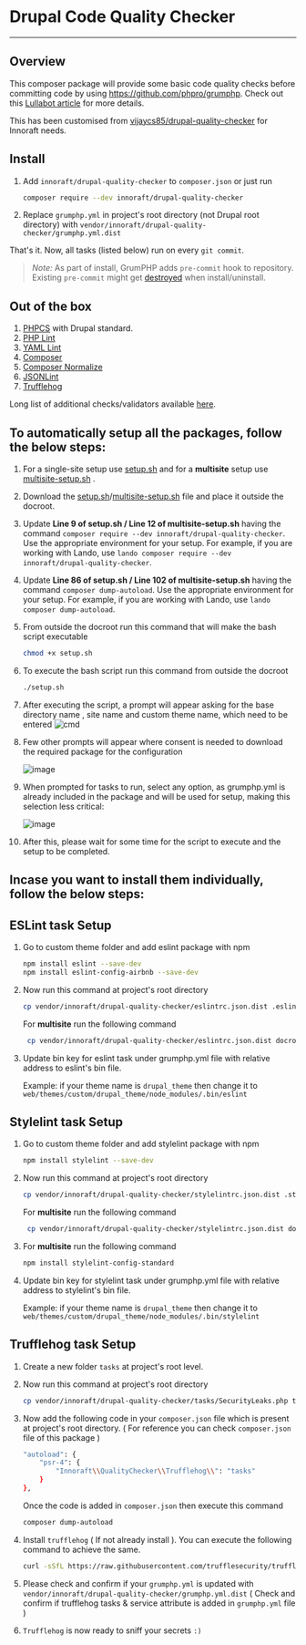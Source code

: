 # Drupal Code Quality Checker
---

## Overview

This composer package will provide some basic code quality checks before committing code by using https://github.com/phpro/grumphp. Check out this [Lullabot article](https://www.lullabot.com/articles/how-enforce-drupal-coding-standards-git) for more details.

This has been customised from [vijaycs85/drupal-quality-checker](https://packagist.org/packages/vijaycs85/drupal-quality-checker) for Innoraft needs.


## Install

1. Add `innoraft/drupal-quality-checker` to `composer.json` or just run

    ```bash
    composer require --dev innoraft/drupal-quality-checker
    ```
2. Replace `grumphp.yml` in project's root directory (not Drupal root directory)
with `vendor/innoraft/drupal-quality-checker/grumphp.yml.dist`

That's it. Now, all tasks (listed below) run on every `git commit`.

>*Note:* As part of install, GrumPHP adds `pre-commit` hook to repository. Existing `pre-commit` might get [destroyed](https://github.com/phpro/grumphp/issues/416) when install/uninstall.

## Out of the box

1. [PHPCS](https://github.com/squizlabs/PHP_CodeSniffer) with Drupal standard.
2. [PHP Lint](http://www.icosaedro.it/phplint/)
3. [YAML Lint](http://www.yamllint.com/)
4. [Composer](https://github.com/composer/composer)
5. [Composer Normalize](https://github.com/ergebnis/composer-normalize)
6. [JSONLint](https://jsonlint.com/)
7. [Trufflehog](https://trufflesecurity.com/trufflehog/)

Long list of additional checks/validators available [here](https://github.com/phpro/grumphp/blob/master/doc/tasks.md#tasks-1).

## To automatically setup all the packages, follow the below steps:

1. For a single-site setup use [setup.sh](setup.sh) and for a **multisite** setup use [multisite-setup.sh](multisite-setup.sh) .
2. Download the [setup.sh](setup.sh)/[multisite-setup.sh](multisite-setup.sh) file and place it outside the docroot.
3. Update **Line 9 of setup.sh / Line 12 of multisite-setup.sh** having the command ``composer require --dev innoraft/drupal-quality-checker``. Use the appropriate environment for your setup. For example, if you are working with Lando, 
   use ``lando composer require --dev innoraft/drupal-quality-checker``. 
4. Update **Line 86 of setup.sh / Line 102 of multisite-setup.sh** having the command ``composer dump-autoload``. Use the appropriate environment for your setup. For example, if you are working with Lando, 
   use ``lando composer dump-autoload``. 
5. From outside the docroot run this command that will make the bash script executable

   ```bash
   chmod +x setup.sh
   ```
6. To execute the bash script run this command from outside the docroot 

   ```bash
   ./setup.sh
   ```
7. After executing the script, a prompt will appear asking for the base directory name , site name and custom theme name, which need to be entered
   ![cmd](https://github.com/user-attachments/assets/7fdb6c2e-843b-44a9-9f28-08e8f2470e8f)

8. Few other prompts will appear where consent is needed to download the required package for the configuration

   ![image](https://github.com/user-attachments/assets/e7a904dc-90a8-41de-97cf-1fa2c4129dfc)

9. When prompted for tasks to run, select any option, as grumphp.yml is already included in the package and will be used for setup, making this selection less critical:

   ![image](https://github.com/user-attachments/assets/930fce63-51c8-4ff0-951c-61dc8644c1f9)

10. After this, please wait for some time for the script to execute and the setup to be completed.


## Incase you want to install them individually, follow the below steps:

## ESLint task Setup

1. Go to custom theme folder and add eslint package with npm
    ```bash
    npm install eslint --save-dev
    npm install eslint-config-airbnb --save-dev
    ```

2. Now run this command at project's root directory
    ```bash
    cp vendor/innoraft/drupal-quality-checker/eslintrc.json.dist .eslintrc.json
    ```
    For **multisite** run the following command
   ```bash
    cp vendor/innoraft/drupal-quality-checker/eslintrc.json.dist docroot/sites/<sitename>/themes/custom/<themename>/.eslintrc.json
    ```
4. Update bin key for eslint task under grumphp.yml file with relative address to eslint's bin file.

    Example: if your theme name is `drupal_theme` then change it to `web/themes/custom/drupal_theme/node_modules/.bin/eslint`

## Stylelint task Setup

1. Go to custom theme folder and add stylelint package with npm
    ```bash
    npm install stylelint --save-dev
    ```

2. Now run this command at project's root directory
    ```bash
    cp vendor/innoraft/drupal-quality-checker/stylelintrc.json.dist .stylelintrc.json
    ```
    For **multisite** run the following command
   ```bash
    cp vendor/innoraft/drupal-quality-checker/stylelintrc.json.dist docroot/sites/<sitename>/themes/custom/<themename>/.stylelintrc.json
    ```
3. For **multisite** run the following command
    ```bash
    npm install stylelint-config-standard
    ```
4. Update bin key for stylelint task under grumphp.yml file with relative address to stylelint's bin file.

    Example: if your theme name is `drupal_theme` then change it to `web/themes/custom/drupal_theme/node_modules/.bin/stylelint`

## Trufflehog task Setup

1. Create a new folder `tasks` at project's root level.

2. Now run this command at project's root directory
    ```bash
    cp vendor/innoraft/drupal-quality-checker/tasks/SecurityLeaks.php tasks
    ```

3. Now add the following code in your `composer.json` file which is present at project's root directory. ( For reference you can check `composer.json` file of this package )
    ```bash
    "autoload": {
        "psr-4": {
            "Innoraft\\QualityChecker\\Trufflehog\\": "tasks"
        }
    },
    ```
    Once the code is added in `composer.json` then execute this command
    ```bash
    composer dump-autoload
    ```
4. Install `trufflehog` ( If not already install ). You can execute the following command to achieve the same.
    ```bash
    curl -sSfL https://raw.githubusercontent.com/trufflesecurity/trufflehog/main/scripts/install.sh | sh -s -- -b $HOME/.local/bin
    ```

5. Please check and confirm if your `grumphp.yml` is updated with `vendor/innoraft/drupal-quality-checker/grumphp.yml.dist` ( Check and confirm if trufflehog tasks & service attribute is added in `grumphp.yml` file )

6. `Trufflehog` is now ready to sniff your secrets `:)`
